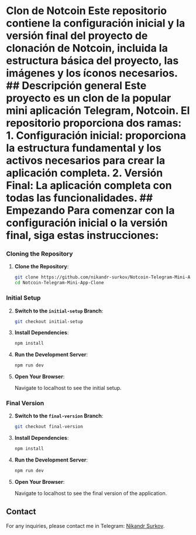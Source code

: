 # Clon de Notcoin Este repositorio contiene la configuración inicial y la versión final del proyecto de clonación de Notcoin, incluida la estructura básica del proyecto, las imágenes y los íconos necesarios. ## Descripción general Este proyecto es un clon de la popular mini aplicación Telegram, Notcoin. El repositorio proporciona dos ramas: 1. **Configuración inicial**: proporciona la estructura fundamental y los activos necesarios para crear la aplicación completa. 2. **Versión Final**: La aplicación completa con todas las funcionalidades. ## Empezando Para comenzar con la configuración inicial o la versión final, siga estas instrucciones:

### Cloning the Repository

1. **Clone the Repository**:

    ```bash
    git clone https://github.com/nikandr-surkov/Notcoin-Telegram-Mini-App-Clone.git
    cd Notcoin-Telegram-Mini-App-Clone
    ```

### Initial Setup

2. **Switch to the `initial-setup` Branch**:

    ```bash
    git checkout initial-setup
    ```

3. **Install Dependencies**:

    ```bash
    npm install
    ```

4. **Run the Development Server**:

    ```bash
    npm run dev
    ```

5. **Open Your Browser**:

    Navigate to localhost to see the initial setup.

### Final Version

2. **Switch to the `final-version` Branch**:

    ```bash
    git checkout final-version
    ```

3. **Install Dependencies**:

    ```bash
    npm install
    ```

4. **Run the Development Server**:

    ```bash
    npm run dev
    ```

5. **Open Your Browser**:

    Navigate to localhost to see the final version of the application.

## Contact

For any inquiries, please contact me in Telegram: [Nikandr Surkov](https://t.me/nikandr_s).

